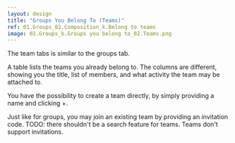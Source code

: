 ```yaml
---
layout: design
title: "Groups You Belong To (Teams)"
ref: 01.Groups_02.Composition_k.Belong to teams
image: 01.Groups_b.Groups you belong to_02.Teams.png
---
```


The team tabs is similar to the groups tab.

A table lists the teams you already belong to. The columns are different, showing you the title, list of members, and what activity the team may be attached to.

You have the possibility to create a team directly, by simply providing a name and clicking +.

Just like for groups, you may join an existing team by providing an invitation code.
TODO: there shouldn't be a search feature for teams. Teams don't support invitations.